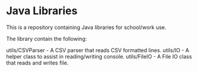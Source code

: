 # Java Libraries
This is a repository containing Java libraries for school/work use. 

The library contain the following:

utils/CSVParser - A CSV parser that reads CSV formatted lines.
utils/IO - A helper class to assist in reading/writing console.
utils/FileIO - A File IO class that reads and writes file.